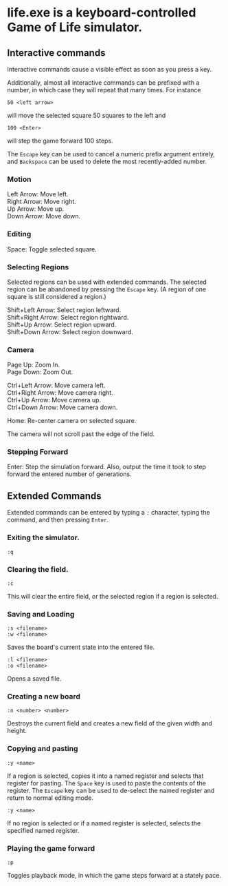 # life.exe is a keyboard-controlled Game of Life simulator.

## Interactive commands

Interactive commands cause a visible effect as soon as you press a
key.

Additionally, almost all interactive commands can be prefixed with a
number, in which case they will repeat that many times.  For instance

    50 <left arrow>

will move the selected square 50 squares to the left and

    100 <Enter>

will step the game forward 100 steps.

The `Escape` key can be used to cancel a numeric prefix argument
entirely, and `Backspace` can be used to delete the most
recently-added number.

### Motion

Left Arrow: Move left.  
Right Arrow: Move right.  
Up Arrow: Move up.  
Down Arrow: Move down.

### Editing

Space: Toggle selected square.

### Selecting Regions

Selected regions can be used with extended commands.  The selected
region can be abandoned by pressing the `Escape` key.  (A region of
one square is still considered a region.)

Shift+Left Arrow: Select region leftward.  
Shift+Right Arrow: Select region rightward.  
Shift+Up Arrow: Select region upward.  
Shift+Down Arrow: Select region downward.

### Camera

Page Up: Zoom In.  
Page Down: Zoom Out.

Ctrl+Left Arrow: Move camera left.  
Ctrl+Right Arrow: Move camera right.  
Ctrl+Up Arrow: Move camera up.  
Ctrl+Down Arrow: Move camera down.

Home: Re-center camera on selected square.

The camera will not scroll past the edge of the field.

### Stepping Forward

Enter: Step the simulation forward.  Also, output the time it took to
step forward the entered number of generations.

## Extended Commands

Extended commands can be entered by typing a `:` character, typing the
command, and then pressing `Enter`.

### Exiting the simulator.

    :q

### Clearing the field.

    :c

This will clear the entire field, or the selected region if a region
is selected.

### Saving and Loading

    :s <filename>
    :w <filename>

Saves the board's current state into the entered file.

    :l <filename>
    :o <filename>

Opens a saved file.

### Creating a new board

    :n <number> <number>

Destroys the current field and creates a new field of the given width
and height.

### Copying and pasting

    :y <name>

If a region is selected, copies it into a named register and selects
that register for pasting.  The `Space` key is used to paste the
contents of the register.  The `Escape` key can be used to de-select
the named register and return to normal editing mode.

    :y <name>

If no region is selected or if a named register is selected, selects
the specified named register.

### Playing the game forward

    :p

Toggles playback mode, in which the game steps forward at a stately
pace.
